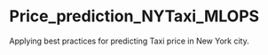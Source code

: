 # Price_prediction_NYTaxi_MLOPS
Applying best practices for predicting Taxi price in New York city. 
